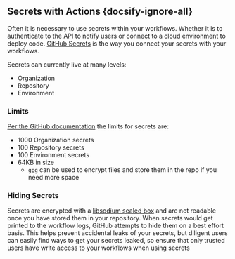 ## Secrets with Actions {docsify-ignore-all}

Often it is necessary to use secrets within your workflows.  Whether it is to authenticate to the API to notify users or connect to a cloud environment to deploy code.  [GitHub Secrets](https://docs.github.com/en/actions/reference/encrypted-secrets) is the way you connect your secrets with your workflows.

Secrets can currently live at many levels:
- Organization
- Repository
- Environment


### Limits
[Per the GitHub documentation](https://docs.github.com/en/actions/reference/encrypted-secrets#limits-for-secrets) the limits for secrets are:
- 1000 Organization secrets
- 100 Repository secrets
- 100 Environment secrets
- 64KB in size
  - [`gpg`](https://www.gnupg.org/gph/de/manual/r1023.html) can be used to encrypt files  and store them in the repo if you need more space

### Hiding Secrets
Secrets are encrypted with a [libsodium sealed box](https://libsodium.gitbook.io/doc/public-key_cryptography/sealed_boxes) and are not readable once you have stored them in your repository.
When secrets would get printed to the workflow logs, GitHub attempts to hide them on a best effort basis.  This helps prevent accidental leaks of your secrets, but diligent users can easily find ways to get your secrets leaked, so ensure that only trusted users have write access to your workflows when using secrets

